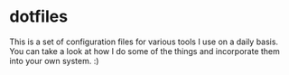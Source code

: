 # dotfiles

This is a set of configuration files for various tools I use on a daily basis.
You can take a look at how I do some of the things and incorporate them into
your own system. :)
